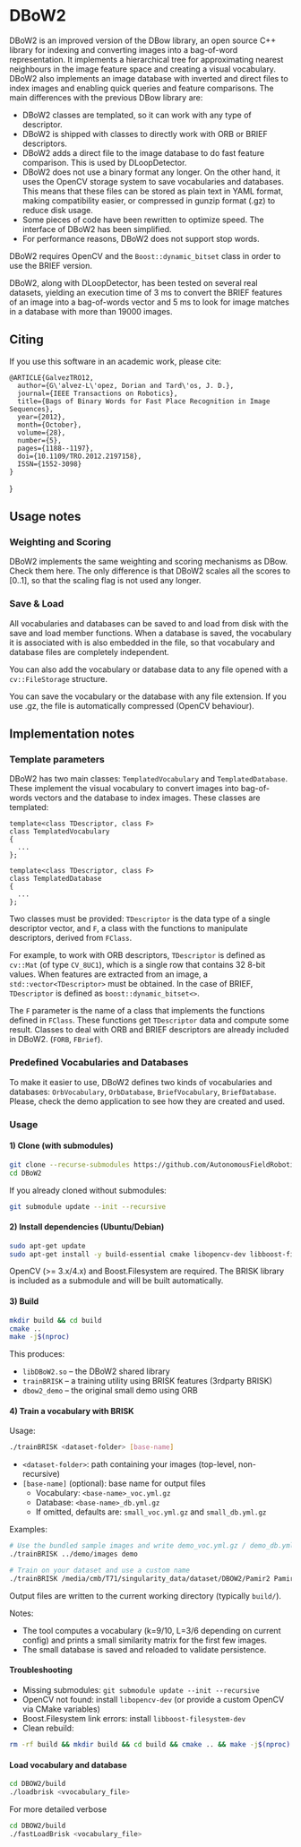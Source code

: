 DBoW2
=====

DBoW2 is an improved version of the DBow library, an open source C++ library for indexing and converting images into a bag-of-word representation. It implements a hierarchical tree for approximating nearest neighbours in the image feature space and creating a visual vocabulary. DBoW2 also implements an image database with inverted and direct files to index images and enabling quick queries and feature comparisons. The main differences with the previous DBow library are:

  * DBoW2 classes are templated, so it can work with any type of descriptor.
  * DBoW2 is shipped with classes to directly work with ORB or BRIEF descriptors.
  * DBoW2 adds a direct file to the image database to do fast feature comparison. This is used by DLoopDetector.
  * DBoW2 does not use a binary format any longer. On the other hand, it uses the OpenCV storage system to save vocabularies and databases. This means that these files can be stored as plain text in YAML format, making compatibility easier, or compressed in gunzip format (.gz) to reduce disk usage.
  * Some pieces of code have been rewritten to optimize speed. The interface of DBoW2 has been simplified.
  * For performance reasons, DBoW2 does not support stop words.

DBoW2 requires OpenCV and the `Boost::dynamic_bitset` class in order to use the BRIEF version.

DBoW2, along with DLoopDetector, has been tested on several real datasets, yielding an execution time of 3 ms to convert the BRIEF features of an image into a bag-of-words vector and 5 ms to look for image matches in a database with more than 19000 images.

## Citing

If you use this software in an academic work, please cite:

    @ARTICLE{GalvezTRO12,
      author={G\'alvez-L\'opez, Dorian and Tard\'os, J. D.},
      journal={IEEE Transactions on Robotics},
      title={Bags of Binary Words for Fast Place Recognition in Image Sequences},
      year={2012},
      month={October},
      volume={28},
      number={5},
      pages={1188--1197},
      doi={10.1109/TRO.2012.2197158},
      ISSN={1552-3098}
    }
}

## Usage notes

### Weighting and Scoring

DBoW2 implements the same weighting and scoring mechanisms as DBow. Check them here. The only difference is that DBoW2 scales all the scores to [0..1], so that the scaling flag is not used any longer.

### Save & Load

All vocabularies and databases can be saved to and load from disk with the save and load member functions. When a database is saved, the vocabulary it is associated with is also embedded in the file, so that vocabulary and database files are completely independent.

You can also add the vocabulary or database data to any file opened with a `cv::FileStorage` structure.

You can save the vocabulary or the database with any file extension. If you use .gz, the file is automatically compressed (OpenCV behaviour).

## Implementation notes

### Template parameters

DBoW2 has two main classes: `TemplatedVocabulary` and `TemplatedDatabase`. These implement the visual vocabulary to convert images into bag-of-words vectors and the database to index images. These classes are templated:

    template<class TDescriptor, class F>
    class TemplatedVocabulary
    {
      ...
    };

    template<class TDescriptor, class F>
    class TemplatedDatabase
    {
      ...
    };

Two classes must be provided: `TDescriptor` is the data type of a single descriptor vector, and `F`, a class with the functions to manipulate descriptors, derived from `FClass`.

For example, to work with ORB descriptors, `TDescriptor` is defined as `cv::Mat` (of type `CV_8UC1`), which is a single row that contains 32 8-bit values. When features are extracted from an image, a `std::vector<TDescriptor>` must be obtained. In the case of BRIEF, `TDescriptor` is defined as `boost::dynamic_bitset<>`.

The `F` parameter is the name of a class that implements the functions defined in `FClass`. These functions get `TDescriptor` data and compute some result. Classes to deal with ORB and BRIEF descriptors are already included in DBoW2. (`FORB`, `FBrief`).

### Predefined Vocabularies and Databases

To make it easier to use, DBoW2 defines two kinds of vocabularies and databases: `OrbVocabulary`, `OrbDatabase`, `BriefVocabulary`, `BriefDatabase`. Please, check the demo application to see how they are created and used.

### Usage

#### 1) Clone (with submodules)

```bash
git clone --recurse-submodules https://github.com/AutonomousFieldRoboticsLab/DBoW2.git
cd DBoW2
```

If you already cloned without submodules:

```bash
git submodule update --init --recursive
```

#### 2) Install dependencies (Ubuntu/Debian)

```bash
sudo apt-get update
sudo apt-get install -y build-essential cmake libopencv-dev libboost-filesystem-dev
```

OpenCV (>= 3.x/4.x) and Boost.Filesystem are required. The BRISK library is included as a submodule and will be built automatically.

#### 3) Build

```bash
mkdir build && cd build
cmake ..
make -j$(nproc)
```

This produces:
- `libDBoW2.so` – the DBoW2 shared library
- `trainBRISK` – a training utility using BRISK features (3rdparty BRISK)
- `dbow2_demo` – the original small demo using ORB

#### 4) Train a vocabulary with BRISK

Usage:

```bash
./trainBRISK <dataset-folder> [base-name]
```

- `<dataset-folder>`: path containing your images (top-level, non-recursive)
- `[base-name]` (optional): base name for output files
  - Vocabulary: `<base-name>_voc.yml.gz`
  - Database:   `<base-name>_db.yml.gz`
  - If omitted, defaults are: `small_voc.yml.gz` and `small_db.yml.gz`

Examples:

```bash
# Use the bundled sample images and write demo_voc.yml.gz / demo_db.yml.gz
./trainBRISK ../demo/images demo

# Train on your dataset and use a custom name
./trainBRISK /media/cmb/T71/singularity_data/dataset/DBOW2/Pamir2 Pamir2
```

Output files are written to the current working directory (typically `build/`).

Notes:
- The tool computes a vocabulary (k=9/10, L=3/6 depending on current config) and prints
  a small similarity matrix for the first few images.
- The small database is saved and reloaded to validate persistence.

#### Troubleshooting

- Missing submodules: `git submodule update --init --recursive`
- OpenCV not found: install `libopencv-dev` (or provide a custom OpenCV via CMake variables)
- Boost.Filesystem link errors: install `libboost-filesystem-dev`
- Clean rebuild:

```bash
rm -rf build && mkdir build && cd build && cmake .. && make -j$(nproc)
```

#### Load vocabulary and database
```bash
cd DBOW2/build
./loadbrisk <vvocabulary_file>
```
For more detailed verbose
```bash
cd DBOW2/build
./fastLoadBrisk <vocabulary_file>
```
